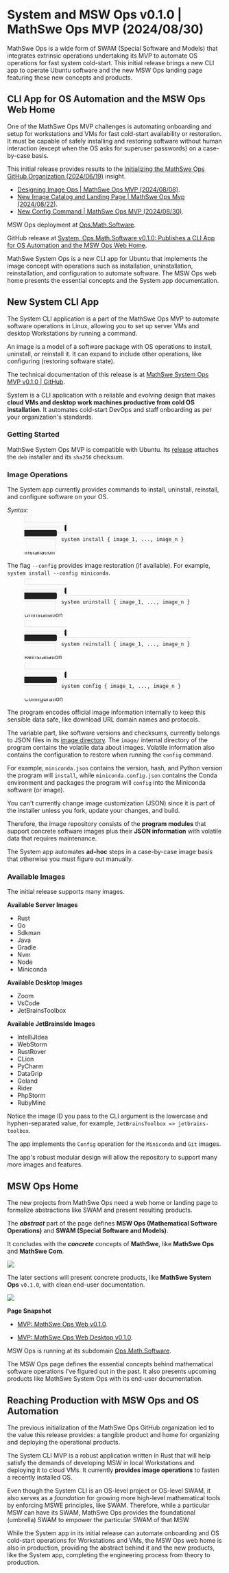 <!-- Copyright (c) 2024 Tobias Briones. All rights reserved. -->
<!-- SPDX-License-Identifier: CC-BY-4.0 -->
<!-- This file is part of https://github.com/tobiasbriones/blog -->

# System and MSW Ops v0.1.0 | MathSwe Ops MVP (2024/08/30)

MathSwe Ops is a wide form of SWAM (Special Software and Models) that integrates
extrinsic operations undertaking its MVP to automate OS operations for fast
system cold-start. This initial release brings a new CLI app to operate Ubuntu
software and the new MSW Ops landing page featuring these new concepts and
products.

## CLI App for OS Automation and the MSW Ops Web Home

One of the MathSwe Ops MVP challenges is automating onboarding and setup for
workstations and VMs for fast cold-start availability or restoration. It must be
capable of safely installing and restoring software without human interaction
(except when the OS asks for superuser passwords) on a case-by-case basis.

This initial release provides results to the
[Initializing the MathSwe Ops GitHub Organization (2024/06/19)](/initializing-the-mathswe-ops-github-organization-2024-06-19)
insight.

- [Designing Image Ops \| MathSwe Ops MVP (2024/08/08)](/designing-image-ops---mathswe-ops-mvp-2024-08-08).
- [New Image Catalog and Landing Page \| MathSwe Ops Mvp (2024/08/22)](/new-image-catalog-and-landing-page---mathswe-ops-mvp-2024-08-22).
- [New Config Command \| MathSwe Ops MVP (2024/08/30)](/new-config-command---mathswe-ops-mvp-2024-08-30).

MSW Ops deployment at [Ops.Math.Software](https://ops.math.software).

GitHub release at
[System, Ops.Math.Software v0.1.0: Publishes a CLI App for OS Automation and the MSW Ops Web Home](https://github.com/mathswe-ops/mathswe-ops---mvp/releases/tag/v0.1.0).

MathSwe System Ops is a new CLI app for Ubuntu that implements the image concept
with operations such as installation, uninstallation, reinstallation, and
configuration to automate software. The MSW Ops web home presents the essential
concepts and the System app documentation.

## New System CLI App

The System CLI application is a part of the MathSwe Ops MVP to automate software
operations in Linux, allowing you to set up server VMs and desktop Workstations
by running a command.

An image is a model of a software package with OS operations to install,
uninstall, or reinstall it. It can expand to include other operations, like
configuring (restoring software state).

The technical documentation of this release is at
[MathSwe System Ops MVP v0.1.0 \| GitHub](https://github.com/mathswe-ops/mathswe-ops---mvp/tree/v0.1.0/system).

System is a CLI application with a reliable and evolving design that makes
**cloud VMs and desktop work machines productive from cold OS installation**. It
automates cold-start DevOps and staff onboarding as per your organization's
standards.

### Getting Started

MathSwe System Ops MVP is compatible with Ubuntu. Its
[release](https://github.com/mathswe-ops/mathswe-ops---mvp/releases/tag/v0.1.0)
attaches the `deb` installer and its `sha256` checksum.

### Image Operations

The System app currently provides commands to install, uninstall, reinstall, and
configure software on your OS.

*Syntax:*

<figure>
    <div>
        <code class="d-block language-plaintext highlighter-rouge" 
            style="
                position: relative;
                background-color:#fafafa;
                border:1px solid #e0e0e0;
                border-radius:.25rem;
                padding:0.5rem 1rem !important;
                border-bottom: none !important;
            ">
            <i class="fa fa-terminal" style="
                color: #fafafa;
                background: #212121;
                padding: 2px 4px;
                border-radius: 4px;
                position: relative;
                top: -2px;
                margin-left: 8px;
                margin-right: 8px;
                font-size: 10px;">
            </i>
            system install { image_1, ..., image_n }
        </code>
    </div>
    <figcaption>Installation</figcaption>
</figure>


The flag `--config` provides image restoration (if available). For example,
`system install --config miniconda`.

<figure>
    <div>
        <code class="d-block language-plaintext highlighter-rouge" 
            style="
                position: relative;
                background-color:#fafafa;
                border:1px solid #e0e0e0;
                border-radius:.25rem;
                padding:0.5rem 1rem !important;
                border-bottom: none !important;
            ">
            <i class="fa fa-terminal" style="
                color: #fafafa;
                background: #212121;
                padding: 2px 4px;
                border-radius: 4px;
                position: relative;
                top: -2px;
                margin-left: 8px;
                margin-right: 8px;
                font-size: 10px;">
            </i>
            system uninstall { image_1, ..., image_n }
        </code>
    </div>
    <figcaption>Uninstallation</figcaption>
</figure>

<figure>
    <div>
        <code class="d-block language-plaintext highlighter-rouge" 
            style="
                position: relative;
                background-color:#fafafa;
                border:1px solid #e0e0e0;
                border-radius:.25rem;
                padding:0.5rem 1rem !important;
                border-bottom: none !important;
            ">
            <i class="fa fa-terminal" style="
                color: #fafafa;
                background: #212121;
                padding: 2px 4px;
                border-radius: 4px;
                position: relative;
                top: -2px;
                margin-left: 8px;
                margin-right: 8px;
                font-size: 10px;">
            </i>
            system reinstall { image_1, ..., image_n }
        </code>
    </div>
    <figcaption>Reinstallation</figcaption>
</figure>

<figure>
    <div>
        <code class="d-block language-plaintext highlighter-rouge" 
            style="
                position: relative;
                background-color:#fafafa;
                border:1px solid #e0e0e0;
                border-radius:.25rem;
                padding:0.5rem 1rem !important;
                border-bottom: none !important;
            ">
            <i class="fa fa-terminal" style="
                color: #fafafa;
                background: #212121;
                padding: 2px 4px;
                border-radius: 4px;
                position: relative;
                top: -2px;
                margin-left: 8px;
                margin-right: 8px;
                font-size: 10px;">
            </i>
            system config { image_1, ..., image_n }
        </code>
    </div>
    <figcaption>Configuration</figcaption>
</figure>

The program encodes official image information internally to keep this sensible
data safe, like download URL domain names and protocols.

The variable part, like software versions and checksums, currently belongs to
JSON files in its
[image directory](https://github.com/mathswe-ops/mathswe-ops---mvp/tree/v0.1.0/system/image).
The `image/` internal directory of the program contains the volatile data about
images. Volatile information also contains the configuration to restore when
running the `config` command.

For example, `miniconda.json` contains the version, hash, and Python version the
program will `install`, while `miniconda.config.json` contains the Conda
environment and packages the program will `config` into the Miniconda software
(or image).

You can't currently change image customization (JSON) since it is part of the
installer unless you fork, update your changes, and build.

Therefore, the image repository consists of the **program modules** that support
concrete software images plus their **JSON information** with volatile data that
requires maintenance.

The System app automates **ad-hoc** steps in a case-by-case image basis that
otherwise you must figure out manually.

### Available Images

The initial release supports many images.

**Available Server Images**

- Rust
- Go
- Sdkman
- Java
- Gradle
- Nvm
- Node
- Miniconda

**Available Desktop Images**

- Zoom
- VsCode
- JetBrainsToolbox

**Available JetBrainsIde Images**

- IntelliJIdea
- WebStorm
- RustRover
- CLion
- PyCharm
- DataGrip
- Goland
- Rider
- PhpStorm
- RubyMine

Notice the image ID you pass to the CLI argument is the lowercase and
hyphen-separated value, for example, `JetBrainsToolbox => jetbrains-toolbox`.

The app implements the `Config` operation for the `Miniconda` and `Git` images.

The app's robust modular design will allow the repository to support many more
images and features.

## MSW Ops Home

The new projects from MathSwe Ops need a web home or landing page to formalize
abstractions like SWAM and present resulting products.

The ***abstract*** part of the page defines **MSW Ops (Mathematical Software
Operations)** and **SWAM (Special Software and Models)**.

It concludes with the ***concrete*** concepts of **MathSwe**, like
**MathSwe Ops** and **MathSwe Com**.

![](msw-ops-web-_-top.jpg)

The later sections will present concrete products, like **MathSwe System Ops**
`v0.1.0`, with clean end-user documentation.

![](images/msw-ops-web-_-system-section.jpg)

**Page Snapshot**

- [MVP: MathSwe Ops Web v0.1.0](images/mvp-_-mathswe-ops-web-v0-1-0.jpeg).

- [MVP: MathSwe Ops Web Desktop v0.1.0](images/mvp-_-mathswe-ops-web-desktop-v0-1-0.jpeg).

MSW Ops is running at its subdomain
[Ops.Math.Software](https://ops.math.software).

The MSW Ops page defines the essential concepts behind mathematical software
operations I've figured out in the past. It also presents upcoming products like
MathSwe System Ops with its end-user documentation.

## Reaching Production with MSW Ops and OS Automation

The previous initialization of the MathSwe Ops GitHub organization led to the
value this release provides: a tangible product and home for organizing and
deploying the operational products.

The System CLI MVP is a robust application written in Rust that will help
satisfy the demands of developing MSW in local Workstations and deploying it to
cloud VMs. It currently **provides image operations** to fasten a recently
installed OS.

Even though the System CLI is an OS-level project or OS-level SWAM, it also
serves as a *foundation* for growing more high-level mathematical tools by
enforcing MSWE principles, like SWAM. Therefore, while a particular MSW can have
its SWAM, MathSwe Ops provides the foundational (umbrella) SWAM to empower the
particular SWAM of that MSW.

While the System app in its initial release can automate onboarding and OS
cold-start operations for Workstations and VMs, the MSW Ops web home is also in
production, providing the abstract behind it and the new products, like the
System app, completing the engineering process from theory to production.
